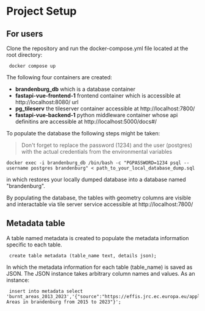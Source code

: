 # Project Setup

## For users

Clone the repository and run the docker-compose.yml file located at the root directory:

```
 docker compose up
```

The following four containers are created:

- **brandenburg_db**  which is a database container
- **fastapi-vue-frontend-1**  frontend container which is accessible at http://localhost:8080/ url
- **pg_tileserv** the tileserver container accessible at http://localhost:7800/ 
- **fastapi-vue-backend-1** python middleware container whose api definitins are accessible at http://localhost:5000/docs#/

To populate the database the following steps might be taken:

> Don't forget to replace the password (1234) and the user (postgres) with the actual credentials from the environmental variables

```
docker exec -i brandenburg_db /bin/bash -c "PGPASSWORD=1234 psql --username postgres brandenburg" < path_to_your_local_database_dump.sql
```
in which restores your locally dumped database into a database named "brandenburg".

By populating the database, the tables with geometry columns are visible and interactable via tile server service accessible at http://localhost:7800/ 

## Metadata table

A table named metadata is created to populate the metadata information specific to each table.
```
 create table metadata (table_name text, details json);
```
In which the metadata information for each table (table_name) is saved as JSON. The JSON instance takes arbitrary column names and values. As an instance:

```
 insert into metadata select 'burnt_areas_2013_2023','{"source":"https://effis.jrc.ec.europa.eu/applications","description":"burnt Areas in brandenburg from 2015 to 2023"}';

```
